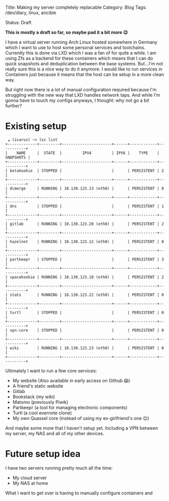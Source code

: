 Title: Making my server completely replacable
Category: Blog
Tags: /dev/diary, linux, ancible
<!-- Date: 2018-02-08 -->
Status: Draft 

**This is mostly a draft so far, so maybe pad it a bit more 😉**

I have a virtual server running Arch Linux hosted somewhere in Germany which I want to use to host some personal services and toolchains. Currently this is done via LXD which I was a fan of for quite a while. I am using Zfs as a backend for these containers which means that I can do quick snapshots and deduplication between the base systems. But...I'm not really sure this is a nice way to do it anymore. I would like to run services in Containers just because it means that the host can be setup in a more clean way.

But right now there is a lot of manual configuration required because I'm struggling with the new way that LXD handles network taps. And while I'm gonna have to touch my configs anyways, I thought: why not go a bit further?

# Existing setup

```
 ☁ (icarus) ~> lxc list
+-------------+---------+----------------------+------+------------+-----------+
|    NAME     |  STATE  |         IPV4         | IPV6 |    TYPE    | SNAPSHOTS |
+-------------+---------+----------------------+------+------------+-----------+
| betakookie  | STOPPED |                      |      | PERSISTENT | 2         |
+-------------+---------+----------------------+------+------------+-----------+
| dcmerge     | RUNNING | 10.130.123.13 (eth0) |      | PERSISTENT | 0         |
+-------------+---------+----------------------+------+------------+-----------+
| dns         | STOPPED |                      |      | PERSISTENT | 1         |
+-------------+---------+----------------------+------+------------+-----------+
| gitlab      | RUNNING | 10.130.123.20 (eth0) |      | PERSISTENT | 2         |
+-------------+---------+----------------------+------+------------+-----------+
| hazelnot    | RUNNING | 10.130.123.12 (eth0) |      | PERSISTENT | 0         |
+-------------+---------+----------------------+------+------------+-----------+
| partkeepr   | STOPPED |                      |      | PERSISTENT | 3         |
+-------------+---------+----------------------+------+------------+-----------+
| spacekookie | RUNNING | 10.130.123.10 (eth0) |      | PERSISTENT | 2         |
+-------------+---------+----------------------+------+------------+-----------+
| stats       | RUNNING | 10.130.123.22 (eth0) |      | PERSISTENT | 0         |
+-------------+---------+----------------------+------+------------+-----------+
| turtl       | STOPPED |                      |      | PERSISTENT | 0         |
+-------------+---------+----------------------+------+------------+-----------+
| vpn-core    | STOPPED |                      |      | PERSISTENT | 0         |
+-------------+---------+----------------------+------+------------+-----------+
| wiki        | RUNNING | 10.130.123.23 (eth0) |      | PERSISTENT | 0         |
+-------------+---------+----------------------+------+------------+-----------+
```

Ultimately I want to run a few core services:

 - My website (Also available in early access on Github 😱)
 - A friend's static website
 - Gitlab
 - Bookstack (my wiki)
 - Matomo (previously Piwik)
 - Partkeepr (a tool for managing electronic components)
 - Turtl (a cool evernote clone)
 - My own Quassel core (instead of using my ex-girlfriend's one 😉)

And maybe some more that I haven't setup yet. Including a VPN between my server, my NAS and all of my other devices.


# Future setup idea

I have two servers running pretty much all the time:

 - My cloud server
 - My NAS at home

What I want to get over is having to manually configure containers and 